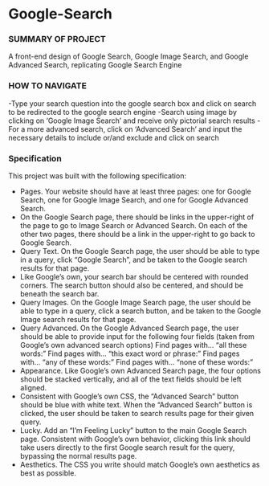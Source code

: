 # Google-Search

### SUMMARY OF PROJECT

A front-end design of Google Search, Google Image Search, and Google Advanced Search, replicating Google Search Engine

### HOW TO NAVIGATE
-Type your search question into the google search box and click on search to be redirected to the google search engine
-Search using image by clicking on ‘Google Image Search’ and receive only pictorial search results
-For a more advanced search, click on ‘Advanced Search’ and input the necessary details to include or/and exclude and click on search

### Specification
This project was built with the following specification:

* Pages. Your website should have at least three pages: one for Google Search, one for Google Image Search, and one for Google Advanced Search.
* On the Google Search page, there should be links in the upper-right of the page to go to Image Search or Advanced Search. On each of the other two pages, there should be a link in the upper-right to go back to Google Search.
* Query Text. On the Google Search page, the user should be able to type in a query, click “Google Search”, and be taken to the Google search results for that page.
* Like Google’s own, your search bar should be centered with rounded corners. The search button should also be centered, and should be beneath the search bar.
* Query Images. On the Google Image Search page, the user should be able to type in a query, click a search button, and be taken to the Google Image search results for that page.
* Query Advanced. On the Google Advanced Search page, the user should be able to provide input for the following four fields (taken from Google’s own advanced search options)
Find pages with… “all these words:”
Find pages with… “this exact word or phrase:”
Find pages with… “any of these words:”
Find pages with… “none of these words:”
* Appearance. Like Google’s own Advanced Search page, the four options should be stacked vertically, and all of the text fields should be left aligned.
* Consistent with Google’s own CSS, the “Advanced Search” button should be blue with white text. When the “Advanced Search” button is clicked, the user should be taken to search results page for their given query.
* Lucky. Add an “I’m Feeling Lucky” button to the main Google Search page. Consistent with Google’s own behavior, clicking this link should take users directly to the first Google search result for the query, bypassing the normal results page.
* Aesthetics. The CSS you write should match Google’s own aesthetics as best as possible.
